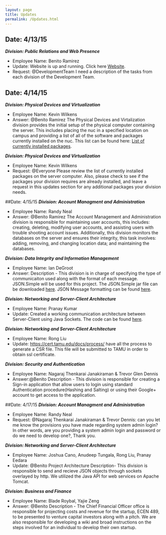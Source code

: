 ```yaml
---
layout: page
title: Updates
permalink: /Updates.html
---
```


## Date: 4/13/15
***Division: Public Relations and Web Presence***    
- Employee Name: Benito Ramirez    
- Update: Website is up and running. Click here [Website](http://coursereps.github.io/ECEN489-Spring2015).    
- Request: @DevelopmentTeam I need a description of the tasks from each division of the Development Team.    

## Date: 4/14/15
***Division: Physical Devices and Virtualization***    
- Employee Name: Kevin Wilkens   
- Answer: @Benito Ramirez The Physical Devices and Virtalization division provides the initial setup of the physical computer containing the server.  This includes placing the nuc in a specified location on campus and providing a list of all of the software and packages currently installed on the nuc.  This list can be found here:  [List of currently installed packages](https://github.com/CourseReps/ECEN489-Spring2015/blob/master/Project3/packages.txt).   

***Division: Physical Devices and Virtualization***    
- Employee Name: Kevin Wilkens   
- Request: @Everyone  Please review the list of currently installed packages on the server computer.  Also, please check to see if the packages your division requires are already installed, and leave a request in this updates section for any additional packages your division needs.   

##Date: 4/15/15
***Division: Account Managment and Administration***
- Employee Name: Randy Neal
- Answer: @Benito Ramirez The Account Management and Administration division is responsible for maintaining user accounts, this includes: creating, deleting, modifying user accounts, and assisting users with trouble shooting account issues. Additionally, this division monitors the databases on the server and ensures their integrity, this task involves: adding, removing, and changing location data; and maintaining the databases.

***Division: Data Integrity and Information Management***    
- Employee Name: Ian DeGroot   
- Answer: Description - This division is in charge of specifying the type of communicaiton used along with the format of each message. JSON.Simple will be used for this project. The JSON.Simple jar file can be downloaded [here](https://code.google.com/p/json-simple/). JSON Message formatting can be found [here](https://github.com/CourseReps/ECEN489-Spring2015/blob/master/Project3/JSONMessages.md).   

***Division: Networking and Server-Client Architecture***    
- Employee Name: Pranay Kumar   
- Update:  Created a working communication architecture between Server-Client using Java Sockets. The code can be found [here](https://github.com/CourseReps/ECEN489-Spring2015/tree/master/Students/epranaykumar/Project3/Network_Module/src).   

***Division: Networking and Server-Client Architecture***    
- Employee Name: Rong Liu   
- Update:  https://cert.tamu.edu/docs/process/ have all the process to generate a CSR file. This file will be submitted to TAMU in order to obtain ssl certificate.  

***Division: Security and Authentication***    
- Employee Name: Nagaraj Thenkarai Janakiraman & Trevor Glen Dennis     
- Answer:@Benito Description - This division is responsible for creating a Sign-in application that allow users to login using standard Authentication procedure(Hashing and Salting) or using their Google+ account to get access to the application.

##Date: 4/17/15
***Division: Account Managment and Administration***    
- Employee Name: Randy Neal    
- Request: @Nagaraj Thenkarai Janakiraman & Trevor Dennis: can you let me know the provisions you have made regarding system admin login? In other words, are you providing a system admin login and password or do we need to develop one?, Thank you.

***Division: Networking and Server-Client Architecture***     
- Employee Name: Joshua Cano, Anudeep Tungala, Rong Liu, Pranay Eedara    
- Update: @Benito Project Architecture Description- This division is responsible to send and recieve JSON objects through sockets overlayed by http. We utilized the Java API for web services on Apache Tomcat.

***Division: Business and Finance***    
- Employee Name: Blade Roybal, Yajie Zeng    
- Answer: @Benito Description - The Chief Financial Officer office is responsible for projecting costs and revenue for the startup, ECEN 489, to be presented to venture capital investors along with a pitch. We are also responsible for developing a wiki and broad instructions on the steps involved for an individual to develop their own startup.
